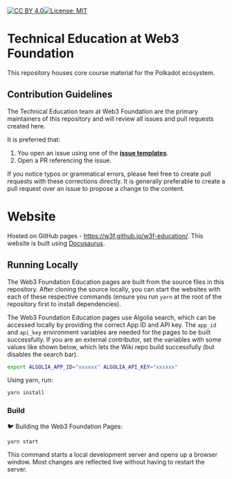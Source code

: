 [![CC BY 4.0][cc-by-shield]][cc-by][![License: MIT](https://img.shields.io/badge/License-MIT-black.svg)](https://opensource.org/licenses/MIT)

[cc-by]: http://creativecommons.org/licenses/by/4.0/
[cc-by-image]: https://i.creativecommons.org/l/by/4.0/88x31.png
[cc-by-shield]: https://img.shields.io/badge/License-CC%20BY%204.0-black.svg

# Technical Education at Web3 Foundation

This repository houses core course material for the Polkadot ecosystem.

## Contribution Guidelines

The Technical Education team at Web3 Foundation are the primary maintainers of this repository and
will review all issues and pull requests created here.

It is preferred that:

1. You open an issue using one of the
   [**issue templates**](https://github.com/w3f/w3f-education/issues/new/choose).
2. Open a PR referencing the issue.

If you notice typos or grammatical errors, please feel free to create pull requests with these
corrections directly. It is generally preferable to create a pull request over an issue to propose a
change to the content.

# Website

Hosted on GitHub pages - https://w3f.github.io/w3f-education/. This website is built using
[Docusaurus](https://docusaurus.io/).

## Running Locally

The Web3 Foundation Education pages are built from the source files in this repository. After
cloning the source locally, you can start the websites with each of these respective commands
(ensure you run `yarn` at the root of the repository first to install dependencies).

The Web3 Foundation Education pages use Algolia search, which can be accessed locally by providing
the correct App ID and API key. The `app_id` and `api_key` environment variables are needed for the
pages to be built successfully. If you are an external contributor, set the variables with some
values like shown below, which lets the Wiki repo build successfully (but disables the search bar).

```bash
export ALGOLIA_APP_ID="xxxxxx" ALGOLIA_API_KEY="xxxxxx"
```

Using yarn, run:

```bash
yarn install
```

### Build

:bird: Building the Web3 Foundation Pages:

```bash
yarn start
```

This command starts a local development server and opens up a browser window. Most changes are
reflected live without having to restart the server.
